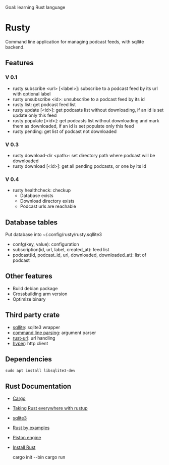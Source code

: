 Goal: learning Rust language
# Rusty
Command line application for managing podcast feeds, with sqllite backend. 

## Features

### V 0.1

- rusty subscribe \<url\> \[\<label\>\]: subscribe to a podcast feed by its url with optional label
- rusty unsubscribe \<id\>: unsubscribe to a podcast feed by its id
- rusty list: get podcast feed list
- rusty update \[\<id\>\]: get podcasts list without downloading, if an id is set update only this feed
- rusty populate \[\<id\>\]: get podcasts list without downloading and mark them as downloaded, if an id is set populate only this feed
- rusty pending: get list of podcast not downloaded

### V 0.3

- rusty download-dir \<path\>: set directory path where podcast will be downloaded
- rusty download \[\<id\>\]: get all pending podcasts, or one by its id 

### V 0.4

- rusty healthcheck: checkup
  - Database exists
  - Download directory exists
  - Podcast urls are reachable

## Database tables

Put database into ~/.config/rusty/rusty.sqllite3

- confg(key, value): configuration 
- subscription(id, url, label, created_at): feed list
- podcast(id, podcast_id, url, downloaded, downloaded_at): list of podcast 

## Other features

- Build debian package
- Crossbuilding arm version
- Optimize binary
 
## Third party crate

- [sqllite](https://github.com/dckc/rust-sqlite3): sqlite3 wrapper
- [command line parsing](https://github.com/kbknapp/clap-rs): argument parser
- [rust-url](https://github.com/servo/rust-url): url handling
- [hyper](https://hyper.rs/hyper/v0.10.9/hyper/): http client

## Dependencies 

    sudo apt install libsqlite3-dev

## Rust Documentation

- [Cargo](http://doc.crates.io/guide.html)
- [Taking Rust everywhere with rustup](https://blog.rust-lang.org/2016/05/13/rustup.html)
- [sqlite3](http://www.madmode.com/rust-sqlite3/sqlite3/index.html)
- [Rust by examples](http://rustbyexample.com/index.html)
- [Piston engine](https://github.com/PistonDevelopers/Piston-Tutorials/tree/master/getting-started)
- [Install Rust](https://www.rust-lang.org/fr/install.html)

    cargo init --bin
    cargo run
